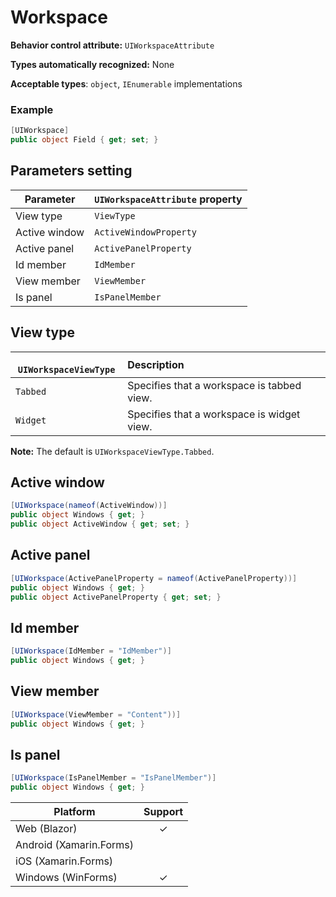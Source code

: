 # Workspace

**Behavior control attribute:**  `UIWorkspaceAttribute`

**Types automatically recognized:** None

**Acceptable types**: `object`, `IEnumerable` implementations

###  Example
```csharp
[UIWorkspace]
public object Field { get; set; }
```

## Parameters setting

| Parameter | `UIWorkspaceAttribute` property | 
| -----------|:------------- 
| View type | `ViewType` |
| Active window | `ActiveWindowProperty` |
| Active panel | `ActivePanelProperty` |
| Id member | `IdMember` |
| View member | `ViewMember` |
| Is panel | `IsPanelMember` |


## View type

|` UIWorkspaceViewType`    | Description | 
| ------------- |:------------- 
| `Tabbed` | Specifies that a workspace is tabbed view. |
| `Widget` | Specifies that a workspace is widget view.|

**Note:** The default is `UIWorkspaceViewType.Tabbed`.

## Active window

```csharp
[UIWorkspace(nameof(ActiveWindow))]
public object Windows { get; }
public object ActiveWindow { get; set; }
```

## Active panel

```csharp
[UIWorkspace(ActivePanelProperty = nameof(ActivePanelProperty))]
public object Windows { get; }
public object ActivePanelProperty { get; set; }
```

## Id member 

```csharp
[UIWorkspace(IdMember = "IdMember")]
public object Windows { get; }
```

## View member

```csharp
[UIWorkspace(ViewMember = "Content"))]
public object Windows { get; }
```

## Is panel

```csharp
[UIWorkspace(IsPanelMember = "IsPanelMember")]
public object Windows { get; }
```

| Platform | Support | 
| -----------|:-------------:| 
| Web (Blazor) | &check; |
| Android (Xamarin.Forms) | |
| iOS (Xamarin.Forms) | |
| Windows (WinForms) | &check; |